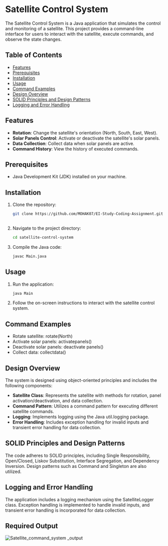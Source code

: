 # Satellite Control System

The Satellite Control System is a Java application that simulates the control and monitoring of a satellite. This project provides a command-line interface for users to interact with the satellite, execute commands, and observe the state changes.

## Table of Contents

- [Features](#features)
- [Prerequisites](#prerequisites)
- [Installation](#installation)
- [Usage](#usage)
- [Command Examples](#command-examples)
- [Design Overview](#design-overview)
- [SOLID Principles and Design Patterns](#solid-principles-and-design-patterns)
- [Logging and Error Handling](#logging-and-error-handling)

## Features

- **Rotation**: Change the satellite's orientation (North, South, East, West).
- **Solar Panels Control**: Activate or deactivate the satellite's solar panels.
- **Data Collection**: Collect data when solar panels are active.
- **Command History**: View the history of executed commands.

## Prerequisites

- Java Development Kit (JDK) installed on your machine.

## Installation

1. Clone the repository:

   ```bash
   git clone https://github.com/MOHAK07/EI-Study-Coding-Assignment.git
  
2. Navigate to the project directory:

   ```bash
   cd satellite-control-system

3. Compile the Java code:

   ```bash
   javac Main.java
   
## Usage

1. Run the application:
   
   ```bash
   java Main
   
2. Follow the on-screen instructions to interact with the satellite control system.
   

## Command Examples

- Rotate satellite: rotate(North)
- Activate solar panels: activatepanels()
- Deactivate solar panels: deactivate panels()
- Collect data: collectdata()
  

## Design Overview

The system is designed using object-oriented principles and includes the following components:

  - **Satellite Class**: Represents the satellite with methods for rotation, panel activation/deactivation, and data collection.
  - **Command Pattern**: Utilizes a command pattern for executing different satellite commands.
  - **Logging**: Implements logging using the Java util.logging package.
  - **Error Handling**: Includes exception handling for invalid inputs and transient error handling for data collection.
    
    
## SOLID Principles and Design Patterns

The code adheres to SOLID principles, including Single Responsibility, Open/Closed, Liskov Substitution, Interface Segregation, and Dependency Inversion. Design patterns such as Command and Singleton are also utilized.


## Logging and Error Handling

The application includes a logging mechanism using the SatelliteLogger class. Exception handling is implemented to handle invalid inputs, and transient error handling is incorporated for data collection.


## Required Output

![Satellite_command_system _output](https://github.com/MOHAK07/EI-Study-Coding-Assignment/assets/73355324/53daa18a-33d1-4605-a26e-7cbd4112be97)
